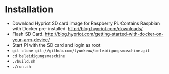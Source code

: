 
Installation
============

* Download Hypriot SD card image for Raspberry Pi. Contains Raspbian with Docker pre-installed. http://blog.hypriot.com/downloads/
* Flash SD Card. http://blog.hypriot.com/getting-started-with-docker-on-your-arm-device/
* Start Pi with the SD card and login as root
* `git clone git://github.com/tyunkeow/beleidigungsmaschine.git`
* `cd beleidigungsmaschine`
* `./build.sh`
* `./run.sh`
 

